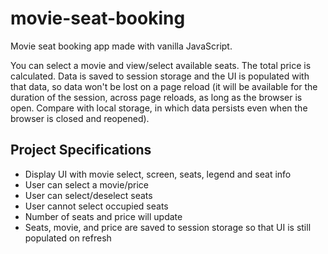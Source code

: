 # movie-seat-booking

Movie seat booking app made with vanilla JavaScript.

You can select a movie and view/select available seats. The total price is calculated.
Data is saved to session storage and the UI is populated with that data, so data won't be lost on a page reload (it will be available for the duration of the session, across page reloads, as long as the browser is open. Compare with local storage, in which data persists even when the browser is closed and reopened).

## Project Specifications

- Display UI with movie select, screen, seats, legend and seat info
- User can select a movie/price
- User can select/deselect seats
- User cannot select occupied seats
- Number of seats and price will update
- Seats, movie, and price are saved to session storage so that UI is still populated on refresh
